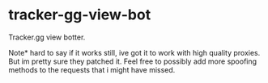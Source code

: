 # tracker-gg-view-bot
 Tracker.gg view botter.

Note* hard to say if it works still, ive got it to work with high quality proxies. But im pretty sure they patched it. Feel free to possibly add more spoofing methods to the requests that i might have missed.

